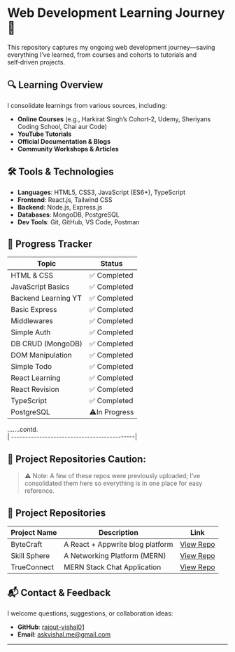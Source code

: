# Web Development Learning Journey 🚀

This repository captures my ongoing web development journey—saving everything I’ve learned, from courses and cohorts to tutorials and self‑driven projects.

## 🔍 Learning Overview

I consolidate learnings from various sources, including:

- **Online Courses** (e.g., Harkirat Singh’s Cohort‑2, Udemy, Sheriyans Coding School, Chai aur Code)
- **YouTube Tutorials**
- **Official Documentation & Blogs**
- **Community Workshops & Articles**

## 🛠 Tools & Technologies

- **Languages**: HTML5, CSS3, JavaScript (ES6+), TypeScript
- **Frontend**: React.js, Tailwind CSS
- **Backend**: Node.js, Express.js
- **Databases**: MongoDB, PostgreSQL
- **Dev Tools**: Git, GitHub, VS Code, Postman

## 🚧 Progress Tracker

| Topic                        | Status        |
| ---------------------------- | ------------- |
| HTML & CSS                   | ✅ Completed  |
| JavaScript Basics            | ✅ Completed  |
| Backend Learning YT          | ✅ Completed  |
| Basic Express                | ✅ Completed  |
| Middlewares                  | ✅ Completed  |
| Simple Auth                  | ✅ Completed  |
| DB CRUD (MongoDB)            | ✅ Completed  |
| DOM Manipulation             | ✅ Completed  |
| Simple Todo                  | ✅ Completed  |
| React Learning               | ✅ Completed  |
| React Revision               | ✅ Completed  |
| TypeScript                   | ✅ Completed  |
| PostgreSQL                   | ⚠️In Progress |
.......contd.          
| --------------------------------------------|

## 📁 Project Repositories Caution:

> ⚠️ Note: A few of these repos were previously uploaded; I’ve consolidated them here so everything is in one place for easy reference.

## 📁 Project Repositories

| Project Name | Description                       | Link                                                            |
| ------------ | --------------------------------- | --------------------------------------------------------------- |
| ByteCraft    | A React + Appwrite blog platform  | [View Repo](https://github.com/rajput-vishal01/byteCraft.git)   |
| Skill Sphere | A Networking Platform (MERN) | [View Repo](https://github.com/rajput-vishal01/SkillSphere.git) |
| TrueConnect  | MERN Stack Chat Application       | [View Repo](https://github.com/rajput-vishal01/TrueConnect.git) |


## 📬 Contact & Feedback

I welcome questions, suggestions, or collaboration ideas:

- **GitHub**: [rajput-vishal01](https://github.com/rajput-vishal01)
- **Email**: [askvishal.me@gmail.com](mailto:askvishal.me@gmail.com)

---
